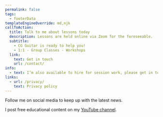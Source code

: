 ```yaml
---
permalink: false
tags:
  - footerData
templateEngineOverride: md,njk
callToAction:
  title: Talk to me about lessons today
  description: Lessons are held online via Zoom for the foreseeable.
  subtitle:
    - CG Guitar is ready to help you!
    - 1:1 - Group Classes - Workshops
  link:
    text: Get in touch
    url: /contact/
info:
  - text: I’m also available to hire for session work, please get in touch.
links:
  - url: /privacy/
    text: Privacy policy
---
```


Follow me on social media to keep up with the latest news.

I post free educational content on my [YouTube channel]({{metadata.author.youtube}}).